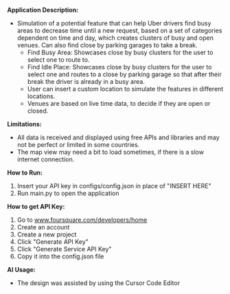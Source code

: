 **Application Description:**
  * Simulation of a potential feature that can help Uber drivers find busy areas to decrease time until a new request, based on a set of categories dependent on time and day, which creates clusters of busy and open venues. Can also find close by parking garages to take a break.
    * Find Busy Area: Showcases close by busy clusters for the user to select one to route to.
    * Find Idle Place: Showcases close by busy clusters for the user to select one and routes to a close by parking garage so that after their break the driver is already in a busy area.
    * User can insert a custom location to simulate the features in different locations.
    * Venues are based on live time data, to decide if they are open or closed.

**Limitations:**
  * All data is received and displayed using free APIs and libraries and may not be perfect or limited in some countries.
  * The map view may need a bit to load sometimes, if there is a slow internet connection.

**How to Run:**
  1) Insert your API key in configs/config.json in place of "INSERT HERE"
  2) Run main.py to open the application

**How to get API Key:**
  1) Go to www.foursquare.com/developers/home
  2) Create an account
  3) Create a new project
  4) Click "Generate API Key"
  5) Click "Generate Service API Key"
  6) Copy it into the config.json file

**AI Usage:**
 * The design was assisted by using the Cursor Code Editor
